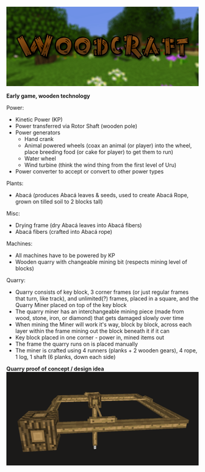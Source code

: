 ![Woodcraft](https://raw.githubusercontent.com/Tamfoolery/Woodcraft/master/art/readme_banner.png)

**Early game, wooden technology**

Power:
- Kinetic Power (KP)
- Power transferred via Rotor Shaft (wooden pole)
- Power generators
	- Hand crank
	- Animal powered wheels (coax an animal (or player) into the wheel, place breeding food (or cake for player) to get them to run)
	- Water wheel
	- Wind turbine (think the wind thing from the first level of Uru)
- Power converter to accept or convert to other power types

Plants:
- Abacá (produces Abacá leaves & seeds, used to create Abacá Rope, grown on tilled soil to 2 blocks tall)

Misc:
- Drying frame (dry Abacá leaves into Abacá fibers)
- Abacá fibers (crafted into Abacá rope)

Machines:
- All machines have to be powered by KP
- Wooden quarry with changeable mining bit (respects mining level of blocks)

Quarry:
- Quarry consists of key block, 3 corner frames (or just regular frames that turn, like track), and unlimited(?) frames, placed in a square, and the Quarry Miner placed on top of the key block
- The quarry miner has an interchangeable mining piece (made from wood, stone, iron, or diamond) that gets damaged slowly over time
- When mining the Miner will work it's way, block by block, across each layer within the frame mining out the block beneath it if it can
- Key block placed in one corner - power in, mined items out
- The frame the quarry runs on is placed manually
- The miner is crafted using 4 runners (planks + 2 wooden gears), 4 rope, 1 log, 1 shaft (6 planks, down each side)

**Quarry proof of concept / design idea**
![Quarry proof of concept / design idea](https://raw.githubusercontent.com/Tamfoolery/Woodcraft/master/art/QuarryProofOfConcept.PNG)